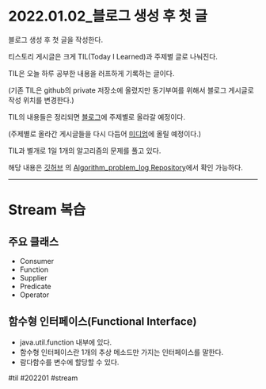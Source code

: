 #   2022.01.02_블로그 생성 후 첫 글

블로그 생성 후 첫 글을 작성한다.

티스토리 게시글은 크게 TIL(Today I Learned)과 주제별 글로 나눠진다.

TIL은 오늘 하루 공부한 내용을 러프하게 기록하는 글이다.

(기존 TIL은 github의 private 저장소에 올렸지만 동기부여를 위해서 블로그 게시글로 작성 위치를 변경한다.)

TIL의 내용들은 정리되면 [블로그](http://izagood.tistory.com "티스토리")에 주제별로 올라갈 예정이다.

(주제별로 올라간 게시글들을 다시 다듬어 [미디엄](https://zagoodstory.medium.com/ "미디엄")에 올릴 예정이다.)

TIL과 별개로 1일 1개의 알고리즘의 문제를 풀고 있다.

해당 내용은 [깃허브](https://github.com/izagood) 의 [Algorithm\_problem\_log Repository](https://github.com/izagood/Algorithm_problem_log "알고리즘 문제풀이 저장소")에서 확인 가능하다.

---

# Stream 복습

## 주요 클래스

-   Consumer
-   Function
-   Supplier
-   Predicate
-   Operator

## 함수형 인터페이스(Functional Interface)

-   java.util.function 내부에 있다.
-   함수형 인터페이스란 1개의 추상 메소드만 가지는 인터페이스를 말한다.
-   람다함수를 변수에 할당할 수 있다.

#til #202201 #stream
